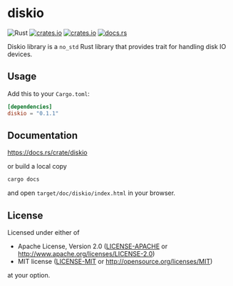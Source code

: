 # diskio

![Rust](https://github.com/kusstas/diskio/workflows/Rust/badge.svg)
[![crates.io](https://img.shields.io/crates/d/diskio.svg)](https://crates.io/crates/diskio)
[![crates.io](https://img.shields.io/crates/v/diskio.svg)](https://crates.io/crates/diskio)
[![docs.rs](https://docs.rs/diskio/badge.svg)](https://docs.rs/diskio)

Diskio library is a `no_std` Rust library that provides trait for handling disk IO devices.

## Usage

Add this to your `Cargo.toml`:

```toml
[dependencies]
diskio = "0.1.1"
```

## Documentation

https://docs.rs/crate/diskio

or build a local copy

```sh
cargo docs
```

and open `target/doc/diskio/index.html` in your browser.

## License

Licensed under either of

- Apache License, Version 2.0 ([LICENSE-APACHE](./LICENSE-APACHE) or
  http://www.apache.org/licenses/LICENSE-2.0)
- MIT license ([LICENSE-MIT](./LICENSE-MIT) or http://opensource.org/licenses/MIT)

at your option.
